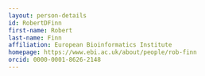 ```yaml
---
layout: person-details
id: RobertDFinn
first-name: Robert
last-name: Finn
affiliation: European Bioinformatics Institute
homepage: https://www.ebi.ac.uk/about/people/rob-finn
orcid: 0000-0001-8626-2148
---
```

